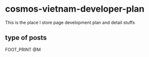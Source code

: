 # cosmos-vietnam-developer-plan
This is the place I store page development plan and detail stuffs

## type of posts
FOOT_PRINT @M
